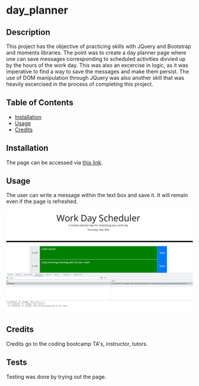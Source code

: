 # day_planner
## Description
This project has the objective of practicing skills with JQuery and Bootstrap and moments libraries. The point was to create a day planner page where one can save messages corresponding to scheduled activities divvied up by the hours of the work day. This was also an excercise in logic, as it was imperative to find a way to save the messages and make them persist. The use of DOM manipulation through JQuery was also another skill that was heavily excercised in the process of completing this project.
## Table of Contents 
- [Installation](#installation)
- [Usage](#usage)
- [Credits](#credits)
## Installation
The page can be accessed via [this link](https://jmarq019.github.io/day_planner/).
## Usage
The user can write a message within the text box and save it. It will remain even if the page is refreshed.

![a screenshot of the page](./assets/images/day_planner.png)

## Credits
Credits go to the coding bootcamp TA's, instructor, tutors.
## Tests
Testing was done by trying out the page.